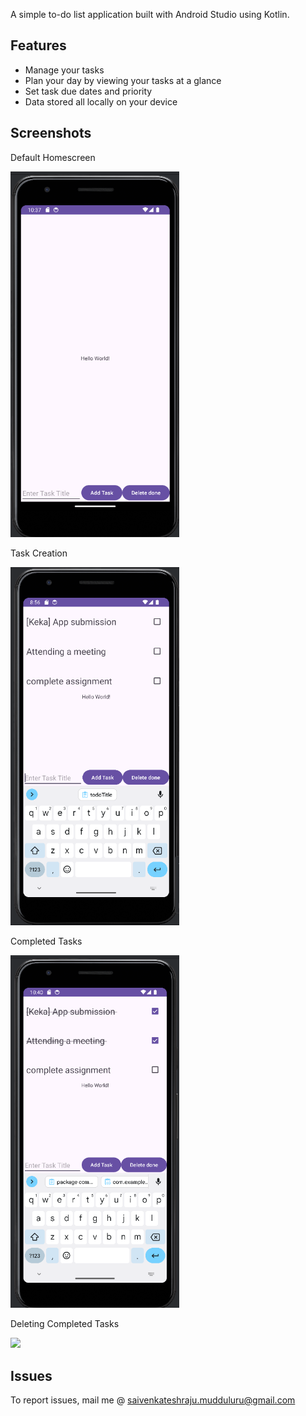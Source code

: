 
A simple to-do list application built with Android Studio using Kotlin.

Features
---
* Manage your tasks
* Plan your day by viewing your tasks at a glance
* Set task due dates and priority
* Data stored all locally on your device

Screenshots
----
<p align="center">
 <p>Default Homescreen</p>
 <img src="https://github.com/Venkatesh-Raju22/TaskReminder/blob/master/app/sampledata/Emulator.png" width="270">
 <p>Task Creation</p>
 <img src="https://github.com/Venkatesh-Raju22/TaskReminder/blob/master/app/sampledata/Task%20Creation.png" width="270">
 <p>Completed Tasks</p>
 <img src="https://github.com/Venkatesh-Raju22/TaskReminder/blob/master/app/sampledata/Completed%20Tasks.png" width="270">
 <p>Deleting Completed Tasks</p>
 <img src="https://github.com/Venkatesh-Raju22/TaskReminder/blob/master/app/sampledata/Removing%20completed%20tasks.png width="270">
</p>

Issues
---
To report issues, mail me @ saivenkateshraju.mudduluru@gmail.com
